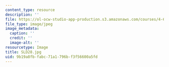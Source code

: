 ```yaml
---
content_type: resource
description: ''
file: https://ol-ocw-studio-app-production.s3.amazonaws.com/courses/4-614-religious-architecture-and-islamic-cultures-fall-2002/9b19a8fbfabc71a1796bf3f56600a5fd_SLD28.jpg
file_type: image/jpeg
image_metadata:
  caption: ''
  credit: ''
  image-alt: ''
resourcetype: Image
title: SLD28.jpg
uid: 9b19a8fb-fabc-71a1-796b-f3f56600a5fd
---
```

